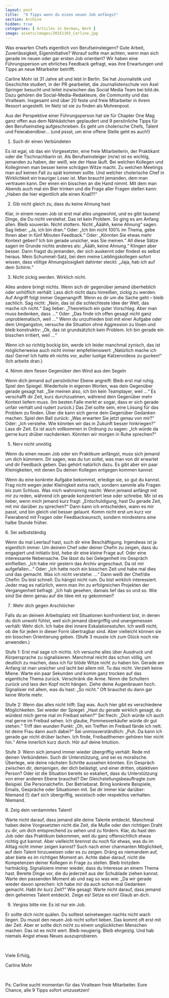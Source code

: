 ```yaml
---
layout: post
title:  "9 Tipps wenn du einen neuen Job anfängst"
section: Archive
hidden: true
categories: [ Articles in German, Work ]
image: assets/images/20151103_Carline.jpg
---
```



Was erwarten Chefs eigentlich von Berufseinsteigern? Gute Arbeit, Zuverlässigkeit, Eigeninitiative? Worauf sollte man achten, wenn man sich gerade im neuen oder gar ersten Job orientiert? Wir haben eine Führungsperson um ehrliches Feedback gefragt, was ihre Erwartungen und Tipps an neue Mitarbeiter betrifft.

Carline Mohr ist 31 Jahre alt und lebt in Berlin. Sie hat Journalistik und Geschichte studiert, in der PR gearbeitet, die Journalistenschule von Axel Springer besucht und leitet inzwischen das Social Media Team bei bild.de. Dazu gehören die Social-Media-Redakteure, die Community und das Viralteam. Insgesamt sind über 20 feste und freie Mitarbeiter in ihrem Ressort angestellt. Im Netz ist sie zu finden als Mohrenpost.

Aus der Perspektive einer Führungsperson hat sie für Chapter One Mag ganz offen aus dem Nähkästchen geplaudert und 9 persönliche Tipps für den Berufseinstieg aufgeschrieben. Es geht um cholerische Chefs, Talent und Feierabendbier… (und pssst, um eine offene Stelle geht es auch!)



1. Such dir einen Verbündeten

Es ist egal, ob das ein Vorgesetzter, eine freie Mitarbeiterin, der Praktikant oder die Tischnachbarin ist. Als Berufseinsteiger (m/w) ist es wichtig, jemanden zu haben, der weiß, wie der Hase läuft. Bei welchen Kollegen und Kolleginnen man besser keine schrägen Witze macht. Zu welchen Meetings man auf keinen Fall zu spät kommen sollte. Und welcher cholerische Chef in Wirklichkeit ein trauriger Loser ist. Man braucht jemanden, dem man vertrauen kann. Der einen ein bisschen an die Hand nimmt. Mit dem man Abends auch mal ein Bier trinken und die Frage aller Fragen stellen kann: „Haben die hier eigentlich alle einen Knall?!“

2. Gib nicht gleich zu, dass du keine Ahnung hast

Klar, in einem neuen Job ist erst mal alles ungewohnt, und es gibt tausend Dinge, die Du nicht verstehst. Das ist kein Problem. So ging es am Anfang allen. Bleib souverän. Nicht stottern. Nicht „Ääähh, keine Ahnung“ sagen. Sag lieber: „Ja, ich bin dran.“ Oder: „Ich bin nicht 100% im Thema, gebe Ihnen aber in fünf Minuten Feedback.“ Oder: „Könnten Sie etwas mehr Kontext geben? Ich bin gerade unsicher, was Sie meinen.“ All diese Sätze sagen im Grunde nichts anderes als: „Äääh, keine Ahnung.“ Klingen aber besser. Dann fragst du jemanden, der sich auskennt oder findest es selbst heraus. Mein Schummel-Satz, bei dem meine Lieblingskollegen sofort wissen, dass völlige Ahnungslosigkeit dahinter steckt: „Jaja, hab ich auf dem Schirm.“

3. Nicht zickig werden. Wirklich nicht.

Alles andere bringt nichts. Wenn sich dir gegenüber jemand überheblich oder unhöflich verhält: Lass dich nicht dazu hinreißen, zickig zu werden. Auf Angriff folgt immer Gegenangriff. Wenn es dir um die Sache geht – bleib sachlich. Sag nicht: „Nein, das ist die schlechteste Idee der Welt, das mache ich nicht.“ Sag lieber: „Theoretisch ein guter Vorschlag. Aber man muss bedenken, dass …“ Oder: „Das finde ich offen gesagt nicht ganz unproblematisch, weil …“ Wenn du unzufrieden bist mit einer Aufgabe oder dem Umgangston, versuche die Situation ohne Aggression zu lösen und bleib konstruktiv: „Ok, das ist grundsätzlich kein Problem. Ich bin gerade ein bisschen irritiert, weil …“

Wenn ich so richtig bockig bin, werde ich leider manchmal zynisch, das ist möglicherweise auch nicht immer empfehlenswert: „Natürlich mache ich das! Gerne! Ich hatte eh nichts vor, außer lustige Katzenvideos zu gucken!“ (Ich arbeite dran.)

4. Nimm dem fiesen Gegenüber den Wind aus den Segeln

Wenn dich jemand auf persönlicher Ebene angreift: Bleib erst mal ruhig. Spiel den Spiegel. Wiederhole in eigenen Worten, was dein Gegenüber gerade gesagt hat: „Sie meinen also, ich bin kein Teamplayer, weil …“ Es verschafft dir Zeit, kurz durchzuatmen, während dein Gegenüber mehr Kontext liefern muss. (Im besten Falle merkt er sogar, dass er sich gerade unfair verhält und rudert zurück.) Das Ziel sollte sein, eine Lösung für das Problem zu finden. Über die kann sich gerne dein Gegenüber Gedanken machen. Spiel den Ball zurück: „Was erwarten Sie jetzt genau von mir?“ Oder: „Ich verstehe. Wie könnten wir das in Zukunft besser hinkriegen?“ Lass dir Zeit. Es ist auch vollkommen in Ordnung zu sagen: „Ich würde da gerne kurz drüber nachdenken. Könnten wir morgen in Ruhe sprechen?“

5. Nerv nicht unnötig

Wenn du einen neuen Job oder ein Praktikum anfängst, muss sich jemand um dich kümmern. Dir sagen, was du tun sollst, was man von dir erwartet und dir Feedback geben. Das gehört natürlich dazu. Es gibt aber ein paar Kleinigkeiten, mit denen Du deinen Kollegen entgegen kommen kannst:

Wenn du eine konkrete Aufgabe bekommst, erledige sie, so gut du kannst. Frag nicht wegen jeder Kleinigkeit extra nach, sondern sammle alle Fragen bis zum Schluss. Was mich wahnsinnig macht: Wenn jemand anfängt mit mir zu reden, während ich gerade konzentriert lese oder schreibe. Mir ist es lieber, wenn mich jemand kurz fragt: „Entschuldigung, hast Du gerade Zeit, mit mir darüber zu sprechen?“ Dann kann ich entscheiden, wann es mir passt, und bin gleich viel besser gelaunt. Komm nicht erst um kurz vor Feierabend mit Fragen oder Feedbackwunsch, sondern mindestens eine halbe Stunde früher.

6. Sei selbstständig

Wenn du mal Leerlauf hast, such dir eine Beschäftigung. Irgendwas ist ja eigentlich immer. Um deinem Chef oder deiner Chefin zu zeigen, dass du engagiert und initiativ bist, hebe dir eine kleine Frage auf. Oder eine interessante Nebensache. Die lässt du bei Gelegenheit ins Gespräch einfließen. „Ich habe mir gestern das Archiv angeschaut. Da ist mir aufgefallen…“ Oder: „Ich hatte noch ein bisschen Zeit und habe mal dies und das gemacht. Was ich nicht verstehe: …“ Dann weiß der Chef/die Chefin: Du bist schnell. Du hängst nicht rum. Du bist wirklich interessiert. Jeder mag es natürlich, wenn man ihn zu erfolgreichen Projekten der Vergangenheit befragt: „Ich hab gesehen, damals lief das so und so. Wie sind Sie denn genau auf die Idee mit xy gekommen?

7. Wehr dich gegen Arschlöcher

Falls du an deinem Arbeitsplatz mit Situationen konfrontierst bist, in denen du dich unwohl fühlst, weil sich jemand übergriffig und unangemessen verhält: Wehr dich. Ich habe drei innere Eskalationsstufen. Ich weiß nicht, ob die für jeden in dieser Form übertragbar sind. Aber vielleicht können sie ein bisschen Orientierung geben. (Stufe 3 musste ich zum Glück noch nie anwenden.)

Stufe 1: Erst mal sage ich nichts. Ich versuche alles über Ausdruck und Körpersprache zu signalisieren. Manchmal reicht das schon völlig, um deutlich zu machen, dass ich für blöde Witze nicht zu haben bin. Gerade am Anfang ist man unsicher und lacht bei allem mit. Tu das nicht. Verzieh keine Miene. Warte ein paar Sekunden und komm ganz trocken auf das eigentliche Thema zurück. Verschränk die Arme. Nimm die Schultern zurück und lass den Kopf nicht hängen. Ziehe deine Augenbrauen hoch. Signalisier mit allem, was du hast: „So nicht.“ Oft brauchst du dann gar keine Worte mehr.

Stufe 2: Wenn das alles nicht hilft: Sag was. Auch hier gibt es verschiedene Möglichkeiten. Sei wieder der Spiegel: „Hast du gerade wirklich gesagt, du würdest mich gerne mal im Freibad sehen?“ Sei frech: „Dich würde ich auch mal gerne im Freibad sehen. Ich glaube, Pommesverkäufer würde dir gut stehen.“ Triff den wunden Punkt: „Oh, ein Treffen im Freibad fände ich nett. Ist deine Frau dann auch dabei?“ Sei unmissverständlich: „Puh. Da kann ich gerade gar nicht drüber lachen. Ich finde, Freibadthemen gehören hier nicht hin.“ Atme innerlich kurz durch. Hör auf deine Intuition.

Stufe 3: Wenn sich jemand immer wieder übergriffig verhält: Rede mit deinen Verbündeten. Such dir Unterstützung, und sei es moralische. Überlege, wie deine nächsten Schritte aussehen könnten. Ein Gespräch zwischen dir, demjenigen, der dich belästigt, und einer dritten, objektiven Person? Oder ist die Situation bereits so eskaliert, dass du Unterstützung von einer anderen Ebene brauchst? Der Gleichstellungsbeauftragte zum Beispiel. Die Personalchefin. Der Betriebsrat. Bring konkrete Beispiele, Emails, Gespräche oder Situationen mit. Sei dir immer klar darüber: Niemand (!) darf sich übergriffig, sexistisch oder respektlos verhalten. Niemand.

8. Zeig dein verdammtes Talent!

Warte nicht darauf, dass jemand alle deine Talente entdeckt. Manchmal haben deine Vorgesetzten nicht die Zeit, die Muße oder den richtigen Draht zu dir, um dich entsprechend zu sehen und zu fördern. Klar, du hast den Job oder das Praktikum bekommen, weil du ganz offensichtlich etwas richtig gut kannst. Aber vielleicht brennst du noch für etwas, was du im Alltag nicht immer zeigen kannst? Such nach einer charmanten Möglichkeit, auf dein Talent hinzuweisen oder es zu zeigen. Dräng es niemandem auf, aber biete es im richtigen Moment an. Achte dabei darauf, nicht die Kompetenzen deiner Kollegen in Frage zu stellen. Bleib trotzdem hartnäckig. Signalisiere immer wieder, dass du Interesse an einem Thema hast. Bereite Dinge vor, die du jederzeit aus der Schublade ziehen kannst. Warte den passenden Moment ab und sag so was wie: „Da wir gerade wieder davon sprechen: Ich habe mir da auch schon mal Gedanken gemacht. Habt ihr kurz Zeit?“ Wie gesagt: Warte nicht darauf, dass jemand dein geheimes Talent entdeckt. Zeige es! Setze es ein! Glaub an dich.

9. Vergiss bitte nie: Es ist nur ein Job.

Er sollte dich nicht quälen. Du solltest seinetwegen nachts nicht wach liegen. Du musst den neuen Job nicht sofort lieben. Das kommt oft erst mit der Zeit. Aber er sollte dich nicht zu einem unglücklichen Menschen machen. Das ist es nicht wert. Bleib neugierig. Bleib ehrgeizig. Und hab niemals Angst etwas Neues auszuprobieren.

 

Viele Erfolg,

Carline Mohr

 

Ps: Carline sucht momentan für das Viralteam freie Mitarbeiter. Eure Chance, alle 9 Tipps sofort umzusetzen!

